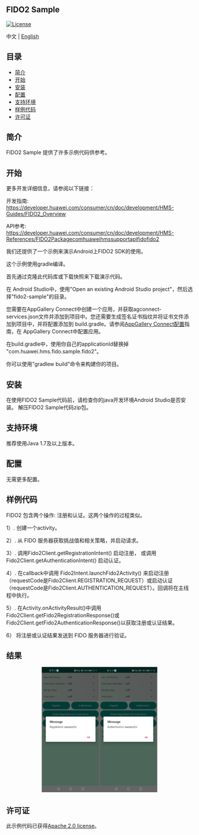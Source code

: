 ## FIDO2 Sample
[![License](https://img.shields.io/badge/Docs-hmsguides-brightgreen)](https://developer.huawei.com/consumer/cn/doc/development/HMS-Guides/FIDO2_Overview)

中文 | [English](README.md)


## 目录

 * [简介](#简介)
 * [开始](#开始)
 * [安装](#安装)
 * [配置](#配置)
 * [支持环境](#支持环境)
 * [样例代码](#样例代码)
 * [许可证](#许可证)


## 简介
FIDO2 Sample 提供了许多示例代码供参考。

## 开始
更多开发详细信息，请参阅以下链接：

开发指南: https://developer.huawei.com/consumer/cn/doc/development/HMS-Guides/FIDO2_Overview

API参考: https://developer.huawei.com/consumer/cn/doc/development/HMS-References/FIDO2Packagecomhuaweihmssupportapifidofido2

我们还提供了一个示例来演示Android上FIDO2 SDK的使用。

这个示例使用gradle编译。

首先通过克隆此代码库或下载快照来下载演示代码。

在 Android Studio中，使用"Open an existing Android Studio project"，然后选择"fido2-sample"的目录。

您需要在AppGallery Connect中创建一个应用，并获取agconnect-services.json文件并添加到项目中。您还需要生成签名证书指纹并将证书文件添加到项目中，并将配置添加到 build.gradle。请参阅[AppGallery Connect配置](https://developer.huawei.com/consumer/cn/doc/development/HMS-Guides/hms-map-configuringinagc)指南，在 AppGallery Connect中配置应用。

在build.gradle中，使用你自己的applicationId替换掉 "com.huawei.hms.fido.sample.fido2"。

你可以使用"gradlew build"命令来构建你的项目。

## 安装
在使用FIDO2 Sample代码前，请检查你的java开发环境Android Studio是否安装。
解压FIDO2 Sample代码zip包。

## 支持环境
推荐使用Java 1.7及以上版本。

## 配置
无需更多配置。


## 样例代码

FIDO2 包含两个操作: 注册和认证。这两个操作的过程类似。

1）. 创建一个activity。

2）. 从 FIDO 服务器获取挑战值和相关策略，并启动请求。

3）. 调用Fido2Client.getRegistrationIntent() 启动注册， 或调用 Fido2Client.getAuthenticationIntent() 启动认证。

4）. 在callback中调用 Fido2Intent.launchFido2Activity() 来启动注册（requestCode是Fido2Client.REGISTRATION_REQUEST）或启动认证（requestCode是Fido2Client.AUTHENTICATION_REQUEST）。回调将在主线程中执行。

5）. 在Activity.onActivityResult()中调用Fido2Client.getFido2RegistrationResponse()或Fido2Client.getFido2AuthenticationResponse()以获取注册或认证结果。

6） 将注册或认证结果发送到 FIDO 服务器进行验证。


## 结果
<center class="half">
<img src="images/registration_result.png" style="zoom:33%;" /><img src="images/authentication_result.png" style="zoom:33%;" />
</center>

## 许可证
此示例代码已获得[Apache 2.0 license](http://www.apache.org/licenses/LICENSE-2.0)。
